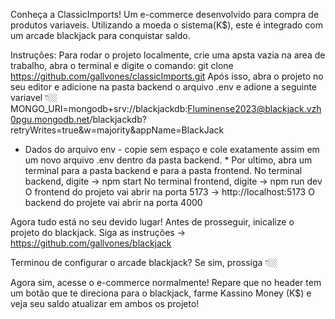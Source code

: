 Conheça a ClassicImports! Um e-commerce desenvolvido para compra de produtos variaveis. Utilizando a moeda o sistema(K$), este é integrado 
com um arcade blackjack para conquistar saldo.

Instruções:
Para rodar o projeto localmente, crie uma apsta vazia na area de trabalho, abra o terminal e digite o comando: git clone https://github.com/gallvones/classicImports.git 
Após isso, abra o projeto no seu editor e adicione na pasta backend o arquivo .env e adione a seguinte variavel 👇🏼
MONGO_URI=mongodb+srv://blackjackdb:Fluminense2023@blackjack.vzh0pgu.mongodb.net/blackjackdb?retryWrites=true&w=majority&appName=BlackJack
* Dados do arquivo env - copie sem espaço e cole exatamente assim em um novo arquivo .env dentro da pasta backend. *
Por ultimo, abra um terminal para a pasta backend e para a pasta frontend. No terminal backend, digite -> npm start
No terminal frontend, digite -> npm run dev
O frontend do projeto vai abrir na porta 5173 -> http://localhost:5173
O backend do projete vai abrir na porta 4000 

Agora tudo está no seu devido lugar! Antes de prosseguir, inicalize o projeto do blackjack. 
Siga as instruções -> https://github.com/gallvones/blackjack

Terminou de configurar o arcade blackjack? Se sim, prossiga 👇🏼

Agora sim, acesse o e-commerce normalmente! Repare que no header tem um botão que te direciona para o blackjack, farme Kassino Money (K$) 
e veja seu saldo atualizar em ambos os projeto!



